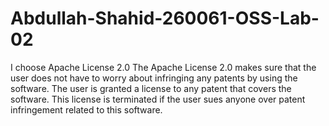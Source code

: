 # Abdullah-Shahid-260061-OSS-Lab-02
I choose Apache License 2.0
The Apache License 2.0 makes sure that the user does not have to worry about infringing any patents by using the software. The user is granted a license to any patent that covers the software. This license is terminated if the user sues anyone over patent infringement related to this software.
